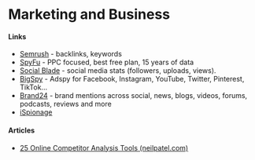 # Marketing and Business

#### Links

* [Semrush](https://www.semrush.com/dashboard/) - backlinks, keywords
* [SpyFu](https://www.spyfu.com/) - PPC focused, best free plan, 15 years of data
* [Social Blade](https://socialblade.com/) - social media stats \(followers, uploads, views\).
* [BigSpy](https://bigspy.com/) - Adspy for Facebook, Instagram, YouTube, Twitter, Pinterest, TikTok...
* [Brand24](https://brand24.com/) - brand mentions across social, news, blogs, videos, forums, podcasts, reviews and more
* [iSpionage](https://www.ispionage.com/Welcome)

#### Articles

* [25 Online Competitor Analysis Tools \(neilpatel.com\)](https://neilpatel.com/blog/25-sneaky-online-tools/)

